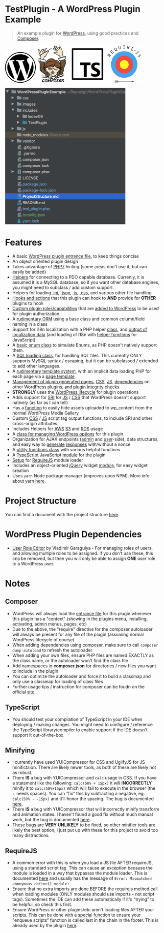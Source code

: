 # TestPlugin - A WordPress Plugin Example
 > An example plugin for [WordPress](https://wordpress.com/), using good practices and [Composer](https://getcomposer.org/).

<p float="left">
  <img src="./images/wordpress-logo.jpg?raw=true" width="100" height="100" title="WordPress">
  <img src="./images/composer.png?raw=true" width="100" height="122" title="Composer">
  <img src="./images/icons8-typescript-150.png?raw=true" width="122" height="122" title="TypeScript">
  <img src="./images/require-js.png?raw=true" width="110" height="122" title="RequireJS">
</p>

![Screenshot of tiny-helpers.dev](./github_data/screenshot_folders.png)

# Features
 - A basic [WordPress plugin entrance file](./test_plugin.php), to keep things concise
 - An object oriented plugin design
 - Takes advantage of [PHP7](https://www.php.net/manual/en/migration70.new-features.php) hinting (some areas don't use it, but can easily be added)
 - [Helpers](./includes/TestPlugin/DataServiceHelpers/PDOHelper.php) for connecting to a PDO capable database. Currenly, it is assumed it is a MySQL database, so if you want other database engines, you might need to subclass / add custom support.
 - Helpers for loading [.ini](./includes/TestPlugin/ContentHelpers/INIHelper.php), [.json](./includes/TestPlugin/ContentHelpers/JSONHelper.php), [.js](./includes/TestPlugin/ContentHelpers/JSLoader.php), [.css](./includes/TestPlugin/ContentHelpers/CSSLoader.php), and various other file handling
 - [Hooks and actions](./includes/TestPlugin/TestPlugin_Hooks.php) that this plugin can hook to **AND** provide for **OTHER** plugins to hook 
 - [Custom plugin roles/capabilities](./includes/TestPlugin/TestPlugin_Class.php#L236) that are [added to WordPress](./includes/TestPlugin/TestPlugin_Class.php#L1162) to be used for plugin authorization.
 - A [rudimentary ORM](./includes/TestPlugin/Models/ModelBase.php) using a base class and common column/field naming in a class
 - Support for i18n localization with a PHP helper [class](./includes/TestPlugin/LocalizationHelper.php), and [output of localization data](./includes/TestPlugin/TestPlugin_Hooks.php#L35) (and loading of i18n with [helper functions](./js/localization/localizeSetup.js) for JavaScript)
 - A [basic enum class](./includes/TestPlugin/BasicEnum.php) to simulate Enums, as PHP doesn't natively support them.
 - A [SQL loading class](./includes/TestPlugin/DataServiceHelpers/SQLLoader.php), for handling SQL files. This currently ONLY supports MySQL syntax / escaping, but it can be subclassed / extended to add other languages.
 - A [rudimentary template system](./includes/TestPlugin/Template.php), with an implicit data loading PHP for each page via a [page template](./includes/TestPlugin/Templates/Pages/base-template.php)
 - [Management of plugin generated pages](./includes/TestPlugin/ContentHelpers/PageManager.php), [CSS](./includes/TestPlugin/ContentHelpers/CSSResource.php), [JS](./includes/TestPlugin/ContentHelpers/JSResource.php), [dependencies](./includes/TestPlugin/ContentHelpers/DependencyInfo.php) on other WordPress plugins, and [plugin integrity checks](./includes/TestPlugin/TestPlugin_Class.php#L1043)
 - **STRONGLY** uses the [WordPress lifecycle](https://codex.wordpress.org/Plugin_API/Action_Reference) for plugin operations
 - Adds support for [SRI](https://developer.mozilla.org/en-US/docs/Web/Security/Subresource_Integrity) for [JS](./includes/TestPlugin/ContentHelpers/JSResource.php) / [CSS](./includes/TestPlugin/ContentHelpers/CSSResource.php) that WordPress doesn't support natively (as far as I can tell)
 - Has a [function](./includes/TestPlugin/TestPlugin_Class.php#L705) to easily hide assets uploaded to wp_content from the normal WordPress Media Gallery
 - Custom [CSS](./includes/TestPlugin/TestPlugin_Class.php#L1027) / [JS](./includes/TestPlugin/TestPlugin_Class.php#L1002) script tag output functions, to include SRI and other cross-origin attributes.
 - Includes Helpers for [AWS](./includes/TestPlugin/DataServiceHelpers/AWSHelper.php) [S3](./includes/TestPlugin/DataServiceHelpers/ServiceHelpers/S3Helper.php) and [RDS](./includes/TestPlugin/DataServiceHelpers/ServiceHelpers/RDSHelper.php) usage
 - A [class for managing WordPress options](./includes/TestPlugin/TestPlugin_Options.php) for this plugin
 - Organization for AJAX endpoints ([admin](./includes/TestPlugin/TestPlugin_AdminAjax.php) and [user](./includes/TestPlugin/TestPlugin_UserAjax.php)-side), data structures, and easy way to [generate](./includes/TestPlugin/ContentHelpers/JSONHelper.php#L129) [responses](./includes/TestPlugin/ContentHelpers/AjaxResponse.php) with/without a nonce
 - A [utility functions class](./includes/TestPlugin/UtilityFunctions.php) with various helpful functions
 - A [TypeScript](./https://www.typescriptlang.org/) JavaScript [module](./js/modules/TestPlugin) for the plugin
 - [Setup](./js/testplugin_helper.ts) for [RequireJS](./https://requirejs.org/) module loader
 - Includes an object-oriented [jQuery](https://jquery.com/) widget [module](./js/modules/Common_Widgets), for easy widget creation
 - Uses `yarn` Node package manager (improves upon NPM). More info about yarn [here](https://yarnpkg.com/).

# Project Structure
You can find a document with the project structure [here](./ProjectStructure.md).

# WordPress Plugin Dependencies
 - [User Role Editor](https://wordpress.org/plugins/user-role-editor/) by Vladimir Garagulya - For managing roles of users, and allowing multiple roles to be assigned. If you don't use these, this cna be removed, but then you will only be able to assign **ONE** user role to a WordPress user.

# Notes
## Composer
* WordPress will always load the [entrance file](./test_plugin.php) for this plugin whenever this plugin has a "context" (showing in the plugins menu, installing, activating, admin menus, pages, etc)
* Due to the above, the "require" directive for the composer autoloader will always be present for any file of the plugin (assuming normal WordPress lifecycle of course)
* When adding dependencies using composer, make sure to call ```composer dump-autoload``` to refresh the autoloader
* When adding your own files, ensure PHP files are named EXACTLY as the class name, or the autoloader won't find the class file
* Add namespaces in **composer.json** for directories / new files you want to include in the plugin
* You can optimize the autoloader and force it to build a classmap and only use a classmap for loading of class files
* Further usage tips / instruction for composer can be foudn on the official [site](https://getcomposer.org/doc/00-intro.md).

## TypeScript 
* You should test your compilation of TypeScript in your IDE when deploying / making changes. You might need to configure / reference the TypeScript library/compiler to enable support if the IDE doesn't support it out-of-the-box.

## Minifying
* I currently have used YUICompressor for CSS and UglifyJS for JS minifictaion. There are likely newer tools, as both of these are likely not as robust. 
* There **IS** a bug with YUICompressor and `calc` usage in CSS. If you have a statement like the following: `calc(50% + 15px)` it will **INCORRECTLY** minify it to `calc(50%+15px)` which will fail to execute in the browser (the + needs spaces). You can "fix" this by subtracting a negative, eg: `calc(50% - -15px)` and it'll honor the spacing. The bug is documented [here](https://github.com/yui/yuicompressor/issues/59).
* There **IS** a bug with YUICompressor that will incorrectly minify transform and animation states. I haven't found a good fix without much manual work, but the bug is documented [here](https://github.com/yui/yuicompressor/issues/99).
* These bugs are **VERY UNLIKELY** to be fixed, so other minifier tools are likely the best option, i just put up with these for this project to avoid too many distractions.

## RequireJS
* A common error with this is when you load a JS file AFTER requireJS, using a standard script tag. This can cause an exception because the module is loaded in a way that bypasses the module loader. This is documented [here](https://requirejs.org/docs/errors.html#mismatch) and usually has the message of `Error: Mismatched anonymous define() module:`.
* Ensure that no extra imports are done BEFORE the requirejs method call when loading modules (ONLY modules should use imports - not script tags). Sometimes the IDE can add these automatically if it's "trying" to be helpful, so check this first.
* Ensure WordPress or other plugins/etc aren't loading files AFTER your scripts. This can be done with a [special function](./includes/TestPlugin/UtilityFunctions.php#L590) to ensure your "enqueue scripts" function is called last in the chain in the footer. This is already used by the plugin [here](./includes/TestPlugin/TestPlugin_Class.php#L425).
